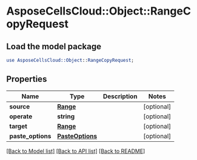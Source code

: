 # AsposeCellsCloud::Object::RangeCopyRequest

## Load the model package
```perl
use AsposeCellsCloud::Object::RangeCopyRequest;
```

## Properties
Name | Type | Description | Notes
------------ | ------------- | ------------- | -------------
**source** | [**Range**](Range.md) |  | [optional] 
**operate** | **string** |  | [optional] 
**target** | [**Range**](Range.md) |  | [optional] 
**paste_options** | [**PasteOptions**](PasteOptions.md) |  | [optional] 

[[Back to Model list]](../README.md#documentation-for-models) [[Back to API list]](../README.md#documentation-for-api-endpoints) [[Back to README]](../README.md)


